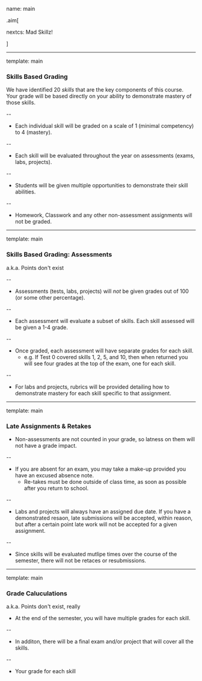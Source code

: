 name: main

.aim[<div>
nextcs: Mad Skillz!
</div>]

---
template: main

### Skills Based Grading
We have identified 20 _skills_ that are the key components of this course. Your grade will be based directly on your ability to demonstrate mastery of those skills.

--
- Each individual skill will be graded on a scale of 1 (minimal competency) to 4 (mastery).

--
- Each skill will be evaluated throughout the year on assessments (exams, labs, projects).

--
- Students will be given multiple opportunities to demonstrate their skill abilities.

--
- Homework, Classwork and any other non-assessment assignments will not be graded.

---
template: main

### Skills Based Grading: Assessments
a.k.a. Points don't exist

--
- Assessments (tests, labs, projects) will _not_ be given grades out of 100 (or some other percentage).

--
- Each assessment will evaluate a subset of skills. Each skill assessed will be given a 1-4 grade.

--
- Once graded, each assessment will have separate grades for each skill.
  - e.g. If Test 0 covered skills 1, 2, 5, and 10, then when returned you will see four grades at the top of the exam, one for each skill.

--
- For labs and projects, rubrics will be provided detailing how to demonstrate mastery for each skill specific to that assignment.

---
template: main

### Late Assignments & Retakes

- Non-assessments are not counted in your grade, so latness on them will not have a grade impact.

--
- If you are absent for an exam, you may take a make-up provided you have an excused absence note.
  - Re-takes must be done outside of class time, as soon as possible after you return to school.

--
- Labs and projects will always have an assigned due date. If you have a demonstrated resaon, late submissions will be accepted, within reason, but after a certain point late work will not be accepted for a given assignment.

--
- Since skills will be evaluated mutlipe times over the course of the semester, there will not be retaces or resubmissions.

---
template: main

### Grade Caluculations
a.k.a. Points don't exist, really

- At the end of the semester, you will have multiple grades for each skill.

--
- In additon, there will be a final exam and/or project that will cover all the skills.

--
- Your grade for each skill
